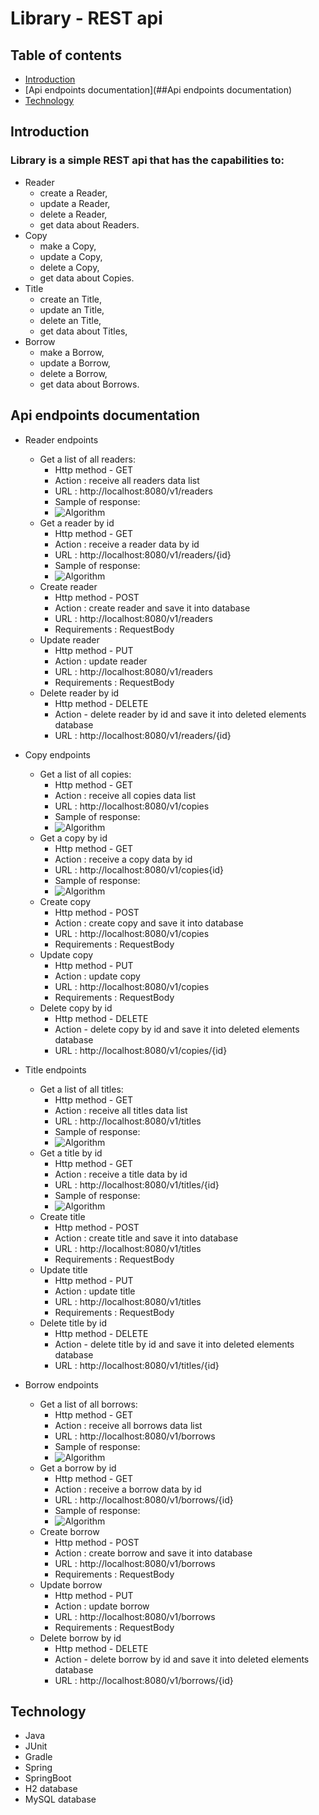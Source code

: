 # Library - REST api

## Table of contents
* [Introduction](##Introduction)
* [Api endpoints documentation](##Api endpoints documentation)
* [Technology](##Technology)

## Introduction
### Library is a simple REST api that has the capabilities to:
* Reader
    * create a Reader,
    * update a Reader,
    * delete a Reader,
    * get data about Readers.
* Copy
    * make a Copy,
    * update a Copy,
    * delete a Copy,
    * get data about Copies.
* Title
    * create an Title,
    * update an Title,
    * delete an Title,
    * get data about Titles, 
* Borrow
    * make a Borrow,
    * update a Borrow,
    * delete a Borrow,
    * get data about Borrows.

## Api endpoints documentation
* Reader endpoints
    * Get a list of all readers:
        * Http method - GET
        * Action : receive all readers data list
        * URL : http://localhost:8080/v1/readers
        * Sample of response:
        * ![Algorithm](src/main/resources/img/All_Readers.png)
    * Get a reader by id
        * Http method - GET
        * Action : receive a reader data by id
        * URL : http://localhost:8080/v1/readers/{id}
        * Sample of response:
        * ![Algorithm](src/main/resources/img/One_Reader.png)
    * Create reader
        * Http method - POST
        * Action : create reader and save it into database
        * URL : http://localhost:8080/v1/readers
        * Requirements : RequestBody
    * Update reader
        * Http method - PUT
        * Action : update reader
        * URL : http://localhost:8080/v1/readers
        * Requirements : RequestBody
    * Delete reader by id
        * Http method - DELETE
        * Action - delete reader by id and save it into deleted elements database
        * URL : http://localhost:8080/v1/readers/{id}
        
* Copy endpoints
    * Get a list of all copies:
        * Http method - GET
        * Action : receive all copies data list
        * URL : http://localhost:8080/v1/copies
        * Sample of response:
        * ![Algorithm](src/main/resources/img/All_Copies.png)
    * Get a copy by id
        * Http method - GET
        * Action : receive a copy data by id
        * URL : http://localhost:8080/v1/copies{id}
        * Sample of response:
        * ![Algorithm](src/main/resources/img/One_Copy.png)
    * Create copy
        * Http method - POST
        * Action : create copy and save it into database
        * URL : http://localhost:8080/v1/copies
        * Requirements : RequestBody
    * Update copy
        * Http method - PUT
        * Action : update copy
        * URL : http://localhost:8080/v1/copies
        * Requirements : RequestBody
    * Delete copy by id
        * Http method - DELETE
        * Action - delete copy by id and save it into deleted elements database
        * URL : http://localhost:8080/v1/copies/{id}
        
* Title endpoints
    * Get a list of all titles:
        * Http method - GET
        * Action : receive all titles data list
        * URL : http://localhost:8080/v1/titles
        * Sample of response:
        * ![Algorithm](src/main/resources/img/All_Titles.png)
    * Get a title by id
        * Http method - GET
        * Action : receive a title data by id
        * URL : http://localhost:8080/v1/titles/{id}
        * Sample of response:
        * ![Algorithm](src/main/resources/img/One_Title.png)
    * Create title
        * Http method - POST
        * Action : create title and save it into database
        * URL : http://localhost:8080/v1/titles
        * Requirements : RequestBody
    * Update title
        * Http method - PUT
        * Action : update title
        * URL : http://localhost:8080/v1/titles
        * Requirements : RequestBody
    * Delete title by id
        * Http method - DELETE
        * Action - delete title by id and save it into deleted elements database
        * URL : http://localhost:8080/v1/titles/{id}
* Borrow endpoints
    * Get a list of all borrows:
        * Http method - GET
        * Action : receive all borrows data list
        * URL : http://localhost:8080/v1/borrows
        * Sample of response:
        * ![Algorithm](src/main/resources/img/All_Borrows.png)
    * Get a borrow by id
        * Http method - GET
        * Action : receive a borrow data by id
        * URL : http://localhost:8080/v1/borrows/{id}
        * Sample of response:
        * ![Algorithm](src/main/resources/img/One_Borrow.png)
    * Create borrow
        * Http method - POST
        * Action : create borrow and save it into database
        * URL : http://localhost:8080/v1/borrows
        * Requirements : RequestBody
    * Update borrow
        * Http method - PUT
        * Action : update borrow
        * URL : http://localhost:8080/v1/borrows
        * Requirements : RequestBody
    * Delete borrow by id
        * Http method - DELETE
        * Action - delete borrow by id and save it into deleted elements database
        * URL : http://localhost:8080/v1/borrows/{id} 
         
## Technology
- Java 
- JUnit
- Gradle
- Spring
- SpringBoot
- H2 database
- MySQL database
